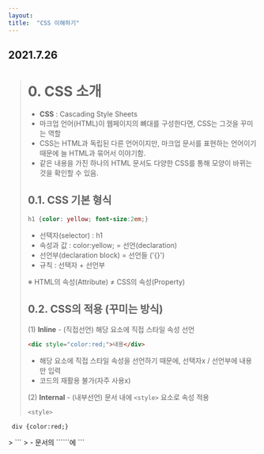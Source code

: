 ```yaml
---
layout: 
title:  "CSS 이해하기"
---
```


## 2021.7.26

> # 0. CSS 소개
> - **CSS** : Cascading Style Sheets
> - 마크업 언어(HTML)이 웹페이지의 뼈대를 구성한다면, CSS는 그것을 꾸미는 역할
> - CSS는 HTML과 독립된 다른 언어이지만, 마크업 문서를 표현하는 언어이기 때문에 늘 HTML과 묶어서 이야기함.
> - 같은 내용을 가진 하나의 HTML 문서도 다양한 CSS를 통해 모양이 바뀌는 것을 확인할 수 있음.
> 
> 
> 
> ## 0.1. CSS 기본 형식
> 
>  ```css
>  h1 {color: yellow; font-size:2em;}
>  ```
> 
> - 선택자(selector) : h1
> - 속성과 값 : color:yellow;  = 선언(declaration)
> - 선언부(declaration block) = 선언들 ('{}')
> - 규칙 : 선택자 + 선언부
> 
>  ※ HTML의 속성(Attribute) ≠ CSS의 속성(Property)
>  
> 
>  
> ## 0.2. CSS의 적용 (꾸미는 방식)
>  
>  (1) **Inline** - (직접선언) 해당 요소에 직접 스타일 속성 선언
>  ```html
>  <dic style="color:red;">내용</div>
>  ```
>  - 해당 요소에 직접 스타일 속성을 선언하기 때문에, 선택자x / 선언부에 내용만 입력
>  - 코드의 재활용 불가(자주 사용x)
>  
>  
>  (2) **Internal** - (내부선언) 문서 내에 ```<style>``` 요소로 속성 적용
>  ```css
>  <style> 
     div {color:red;}
   </style>
>  ```
>  - 문서의 ```<head>```에 ```<style>```요소를 선언하여 모든 ```<div>```에 같은 스타일 규칙 적용
>  - 하지만, 페이지가 많고 스타일 규칙 내용이 많아 모든 페이지마다 저마다의 규칙을 선언하기는 쉽지 않음.
>   
>   
>  (3) **External** - (외부선언) 외부 스타일 시트 파일 연결
>  ```css
>  div {color:red;}     /*외부 스타일 시트 파일*/
>  <link rel="stylesheet" href="css/style.css">
>  ```
>  - 외부 스타일 시트란, 스타일 규칙들을 별도의 외부 파일에 담아 넣은 것 (확장자 .css)
>  - 외부 스타일 시트 방식이면, 많은 페이지가 있더라도 이 한 줄로 모든 페이지에 같은 스타일 적용 가능.
>  - **rel 속성** : 연결되는 파일이 문서와 어떤 관계인지를 명시하는 속성으로, CSS파일은 'stylesheet'라고 적어야 함.
>  
>   
>  (4) **Import** - (불러오기) 
>   
> ```css
> @import url("css/style.css");
>  ```
>   
>  - 스타일 시트 내에 다른 스타일 시트 파일을 불러오는 방식
>  - ```<style>``` 내부 상단이나 외부 스타일 시트 파일 상단에 선언하는데 거의 사용x

  
 * * *
  
> # 1. CSS 문법
>   
> ## 1.1 기본 선택자 (요소, 태그) - `*`
> ```css
> h1 {color: yellow;}
> * {color: yellow;}
> h1,h2,h3,h4,h5,h6 {color: yellow; font-size:2em;}
> ```
> - 선택자 부분에 들어가는 것에 따라 '요소 선택자', '태그 선택자'라고도 불림.
> - 전체 선택자, **```*```(별표, asterisk)**를 통해 문서 내에 있는 모든 요소를 선택할 수 있어 매우 편리하지만, 성능이 좋지 않아 사용을 지양함.
> - 선택자끼리, 선언끼리 그룹화 가능.
> 
> ## 1.2. class 선택자 - `.`
> ```css
> .foo {font-size: 30px;}
> .bar {color: blue;}
> 
> <p class="foo">내용</p>
> <p class ="foo bar">내용</p>
> ```
> - 기본 선택자만 쓰면 같은 요소끼리는 같은 스타일 규칙이 적용되는 단점이 있음.
> - 이에, 요소에 구애받지 않고 스타일을 적용하는 가장 일반적인 방법이 class 선택자.
> - HTML의 요소에 class 속성을 추가하여(여러개 가능) CSS에서 그 속성 값(foo)을 선택자를 지정.
> - 클래스 선택자를 쓸 때는, 맨 앞에 .(마침표)를 찍어야 함.
> 
> ## 1.3. id 선택자 - `#`
> ```css
> #bar {background-color: yellow;}
> 
> <p id="bar">내용</p>
> ```
> - class 선택자와 비슷하며, class 속성 대신 id 속성을 쓰면 됨.
> - class 선택자와의 가장 큰 차이점은, class와 달리 id는 문서 내에서 유일해야한다는 점임.
> - 즉, id 선택자로 규칙을 적용할 수 있는 요소는 단 하나뿐.
> 
> ## 1.4. 선택자끼리의 조합
> ```css
>   p.bar{...}         /* 요소 + class */
>   .foo.bar{...}      /* class + class */
>   #foo.bar{...}      /* id + class */
> ```
> 
> ## 1-5. 속성 선택자
>   (1) 단순 속성으로 선택 : [속성의 이름]
>   ```css
>   p[class] { color: silver; }   /* class속성이 있는 <p>요소에 모두 적용 */
>   p[class][id] { text-decoration: underline; }  /* class, id 속성 둘다 있는 <p>요소에 모두 적용 */
>   
>   <p class="foo">Hello</p>
>   <p class="bar">CSS</p>
>   <p class="baz" id="title">HTML</p>
>   ```
>   
>   (2) 정확한 속성으로 선택 : [속성의 이름="속성의 값"]
  
>   ```css
>   p[class="foo"] { color: silver; }
>   p[id="title"] { text-decoration: underline; }
>   ```
>   
>   (3) 부분 속성값으로 선택
> - **[class~="color"]** : class 속성의 값이 공백으로 구분한 "color" 단어(오직 color만, colorful 안됨)가 포함되는 요소 선택
> - **[class^="color"]** : class 속성의 값이 "color"로 시작하는 요소 선택
> - **[class$="color"]** : class 속성의 값이 "color"로 끝나는 요소 선택
> - **[class*="color"]** : class 속성의 값이 "color" 문자가 포함되는 요소 선택
> 
>   
> ## 1-6. 문서 구조 관련 선택자
>   : 문서의 구조를 이해하려면 '부모와 자식 관계(바로 위, 바로 아래)'와 '조상과 자손 관계(위로 쭉, 아래로 쭉)', '형제관계(동등한 레벨)', '인접한 형제 관계(동등한 레벨 중에서 앞뒤로 나올 때)'가 있음을 알아야 함.
>   
>   (1) **자손 선택자 - `' '`(공백)**
>   ```css
>   div span { color: red; }
>   ```
>   : <div>의 자손 요소인 <span>을 선택하는 선택자임.
>   
>   (2) **자식 선택자 - `>`(꺽쇠 기호)**
>   ```css
>   div > h1 {color:red;}
>   ```
>   : <div>의 자식 요소인 <h1>을 선택하는 선택자임.
>   
>   (3) **인접 형제 선택자 - `+`**
>   ```css
>   div + p {color:red;}
>   ```
>   : <div>와 인접한 형제 관계인 <p>선택
>   
>   +)
>   ```css
>   body > div table + ul { ... }
>   /* body요소의 자식인 div요소의 자손인 table요소의 인접한 형제 관계인 ul 선택 */
>   ```

  * * *
  
> # 2. CSS 문법 - 가상 선택자
>   - 가상 선택자에는 '가상 클래스'와 '가상 요소'가 있음.
>   
> ## 2.1. 가상 클래스 - `:`(콜론 기호)
>   - 가상 클래스란(pseudo class), 흔하게 사용되는 여러 동작 패턴에 대하여 미리 정해놓은 스타일이 적용되도록 약속된 보이지 않는 클래스임.
>   
>   **(1) 문서 구조 관련된 가상 클래스**
>   - **:first-child** : 첫 번째 자식 요소 선택
>   - **:last-child** : 마지막 자식 요소 선택
  
>   ```css
>   <ul>
>     <li>HTML</li>
>     <li>CSS</li>
>     <li>JS</li>
>   </ul>
>   li:first-child { color: red; }
>   li:last-child { color: blue; }
>   ```
>   
>   **(2) 앵커 요소와 관련된 가상 클래스**
>   - :link : 하이퍼링크(앵커 요소 내의 href 속성)이면서 아직 방문하지 않은 앵커
>   - :visited : 이미 방문한 하이퍼링크를 의미
>   ```css
>   a:link { color: blue; }
>   a:visited { color: gray; }
>   ```
>   
>   **(3) 사용자 동작과 관련된 가상 클래스**
>   - **:focus** : 현재 입력 초점(입력 폼에 마우스 클릭이나 키보드 탭 키로 요소 탐색)을 가진 요소에 적용
>  - **:hover** : 마우스 포인터가 있는(마우스를 올렸을 때) 요소에 적용
>   - **:active** : 사용자 입력(버튼이나 링크 등을 마우스로 클릭)으로 활성화된 요소에 적용
>   
>   
> ## 2.2. 가상 요소 - `:`(콜론 기호) / `::`(더블 콜론 기호)(~CSS3부터)
>   : 가상 요소(pseudo element)란, HTML <body> 코드에 존재하지 않는 구조 요소에 스타일 부여 가능.
>  
>   ```css
>   p::before { content: "###" }
>   p::after { content: "!!!" }
>   p::first-line { color:yellow; }
>   p::first-letter { font-size:3em; }
>   ```
> 
>   - **:before** : 가장 앞에 요소를 삽입     ← content 속성 필요
>   - **:after** : 가장 뒤에 요소를 삽입      ← content 속성 필요
>   - **:first-line** : 요소의 첫 번째 줄에 있는 텍스트
>   - **:first-letter** : 블록 레벨 요소의 첫 번째 문자
  
* * *  

> # 3. CSS 문법 - 구체성
>   : 만약 같은 요소를 선택하는 서로 다른 중복된 스타일 요소가 있다면 어떻게 될까?   
>     → 구체성(선택자를 얼마나 명시적으로, 구체적으로 선언했는지를 수치화한 것)의 값이 큰 요소부터 우선으로 적용됨.
>   
>   - **!important** : 모든 구체성을 무시하고 우선권을 가짐. 인라인 방식으로 표기
>   - 1, 0, 0, 0 : 요소에 직접 스타일 속성을 선언한 **인라인 방식**
>   - 0, 1, 0, 0 : 선택자에 있는 모든 **'id'** 속성값
>   - 0, 0, 1, 0 : 선택자에 있는 모든 **'class'** 속성값, 기타 속성, 가상 클래스
>   - 0, 0, 0, 1 : 선택자에 있는 모든 **'요소'**, 가상 요소
>   - 0, 0, 0, 0 : **전체 선택자(*)**
>   - 조합자는 구체성에 영향을 주지 않는다. (>, + 등)
>   
> ```css
> h1 { ... }         /* <h1>요소 하나 = 0,0,0,1 */
> body h1 { ... }         /* <body>, <h1>요소 둘 = 0,0,0,2 */
> .grape { ... }         /* grape 클래스 하나 = 0,0,1,0 */
> *.bright { ... }         /* 전체 선택자(*) + bright 클래스 = 0,0,1,0 */
> p.bright em.dark { ... }         /* <p>,<em>요소 + bright,dark 클래스 =  0,0,2,2 */
> #page { ... }         /* page id 하나 = 0,1,0,0 */
> div#page { ... }         /* div 요소 + page id = 0,1,0,1 */
> ```
 
* * *
  
> # 4. CSS 문법 - 상속
>   - 상속은 말그대로, 부모의 속성이 자식에게도 적용이 되는 것.
>   - 그러나, 모든 속성이 다 상속되는 것은 아님.(margin 등 박스 모델 속성 등)
>   - 상속된 속성은 아무런 구체성을 가지지 못함.
>   
>   ```css
>   * { color: red; }
>   h1#page { color: gray; }
>   
>   <h1 id="page">Hello, <em>CSS</em></h1>    /* 회색글씨 Hello, 빨간글씨 CSS */
>   ```
  
* * *  

> # 5. CSS 문법 - 캐스케이딩
>   - 캐스케이딩(cascading)이란, 스타일 규칙들이 어떠한 기준을 통해 단계적으로 요소에 적용되는지를 정한 규칙임.
>   1. '중요도(!impoirtant)'가 명시적으로 선언된 규칙을 우선함.
>   2. 스타일 규칙들의 '출서'에 따라 분류함.
>       : CSS 출처는 제작자(사이트 개발자)와 사용자(웹 페이지를 방문한 일반 사용자), 사용자 에이전트(일반 사용자의 환경, 즉 브라우저에 내장된 CSS)로 나뉨.   
>       : 제작자 스타일 규칙이 사용자 에이전트 스타일 규칙보다 우선함.
>   3. 스타일 규칙들의 '구체성' 값이 클수록 우선함.
>   4. 스타일 규칙의 '선언 순서'가 뒤에 있을 수록 우선함.

  
  
